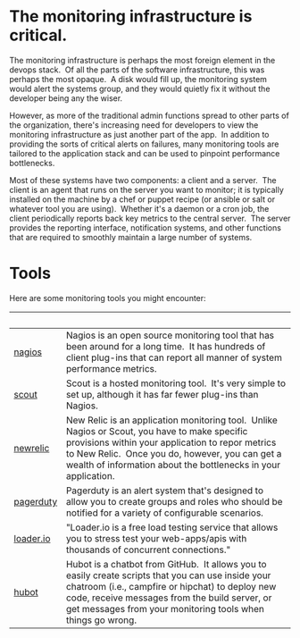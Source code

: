 
# The monitoring infrastructure is critical.

The monitoring infrastructure is perhaps the most foreign element in the devops stack.  Of all the parts of the software infrastructure, this was perhaps the most opaque.  A disk would fill up, the monitoring system would alert the systems group, and they would quietly fix it without the developer being any the wiser.

However, as more of the traditional admin functions spread to other parts of the organization, there's increasing need for developers to view the monitoring infrastructure as just another part of the app.  In addition to providing the sorts of critical alerts on failures, many monitoring tools are tailored to the application stack and can be used to pinpoint performance bottlenecks.  

Most of these systems have two components: a client and a server.  The client is an agent that runs on the server you want to monitor; it is typically installed on the machine by a chef or puppet recipe (or ansible or salt or whatever tool you are using).  Whether it's a daemon or a cron job, the client periodically reports back key metrics to the central server.  The server provides the reporting interface, notification systems, and other functions that are required to smoothly maintain a large number of systems.

# Tools

Here are some monitoring tools you might encounter:  

|   |   |
| --- | --- |
| [nagios](http://www.nagios.org/ "") | Nagios is an open source monitoring tool that has been around for a long time.  It has hundreds of client plug-ins that can report all manner of system performance metrics. |
| [scout](https://scoutapp.com/) | Scout is a hosted monitoring tool.  It's very simple to set up, although it has far fewer plug-ins than Nagios. |
| [newrelic](http://newrelic.com/) | New Relic is an application monitoring tool.  Unlike Nagios or Scout, you have to make specific provisions within your application to repor metrics to New Relic.  Once you do, however, you can get a wealth of information about the bottlenecks in your application. |
| [pagerduty](http://www.pagerduty.com/ "") | Pagerduty is an alert system that's designed to allow you to create groups and roles who should be notified for a variety of configurable scenarios. |
| [loader.io](http://loader.io/) | "Loader.io is a free load testing service that allows you to stress test your web-apps/apis with thousands of concurrent connections." |
| [hubot](http://hubot.github.com/) | Hubot is a chatbot from GitHub.  It allows you to easily create scripts that you can use inside your chatroom (i.e., campfire or hipchat) to deploy new code, receive messages from the build server, or get messages from your monitoring tools when things go wrong. |
